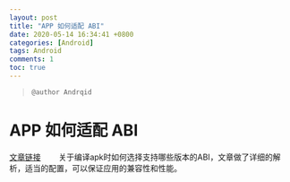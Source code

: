 ```yaml
---
layout: post
title: "APP 如何适配 ABI"
date: 2020-05-14 16:34:41 +0800
categories: [Android]
tags: Android
comments: 1
toc: true
---
```


> `@author Andrqid`

# APP 如何适配 ABI

[文章链接](https://juejin.im/post/5eae6f86e51d454ddb0b3dc6)
&emsp;&emsp;关于编译apk时如何选择支持哪些版本的ABI，文章做了详细的解析，适当的配置，可以保证应用的兼容性和性能。